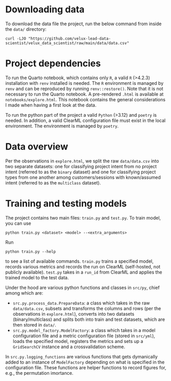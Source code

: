 # Downloading data
To download the data file the project, run the below command from inside the `data/` directory:
```
curl -LJO "https://github.com/velux-lead-data-scientist/velux_data_scientist/raw/main/data/data.csv"
```

# Project dependencies
To run the Quarto notebook, which contains only `R`, a valid `R` (>4.2.3) installation with `renv` installed is needed. The `R` environment is managed by `renv` and can be reproduced by running `renv::restore()`. Note that it is not necessary to run the Quarto notebook. A pre-rendered `.html` is available at `notebooks/explore.html`. This notebook contains the general considerations I made when having a first look at the data.

To run the python part of the project a valid `Python` (>3.12) and `poetry` is needed. In addition, a valid ClearML configuration file must exist in the local environment. The environment is managed by `poetry`. 

# Data overview
Per the observations in `explore.html`, we split the raw `data/data.csv` into two separate datasets: one for classifying project intent from no project intent (referred to as the `binary` dataset) and one for classifying project types from one another among customers/sessions with known/assumed intent (referred to as the `multiclass` dataset).

# Training and testing models
The project contains two main files: `train.py` and `test.py`. To train model, you can use
```
python train.py <dataset> <model> --<extra_arguments>
```
Run
```
python train.py --help
```
to see a list of available commands. `train.py` trains a specified model, records various metrics and records the run on ClearML (self-hosted, not publicly available). `test.py` takes in a `run_id` from ClearML and applies the trained model to the test data.

Under the hood are various python functions and classes in `src/py`, chief among which are:

-   `src.py.process_data.PrepareData`: a class which takes in the raw `data/data.csv`, subsets and transforms the columns and rows (per the observations in `explore.html`), converts into two datasets (binary/multiclass) and splits both into train and test datasets, which are then stored in `data/`.
-   `src.py.model_factory.ModelFactory`: a class which takes in a model configuration file and a metric configuration file (stored in `src/yml`), loads the specified model, registers the metrics and sets up a `GridSearchCV` instance and a crossvalidation scheme.

In `src.py.logging_functions` are various functions that gets dymanically added to an instance of `ModelFactory` depending on what is specified in the configuration file. These functions are helper functions to record figures for, e.g., the permutation imortance.